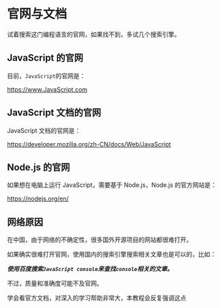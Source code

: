 # 官网与文档

试着搜索这门编程语言的官网，如果找不到，多试几个搜索引擎。

## JavaScript 的官网

目前，`JavaScript`的官网是：

<a href="https://www.JavaScript.com" target="_blank">https://www.JavaScript.com</a>

## JavaScript 文档的官网

JavaScript 文档的官网是：

<a href="https://developer.mozilla.org/zh-CN/docs/Web/JavaScript" target="_blank">https://developer.mozilla.org/zh-CN/docs/Web/JavaScript</a>

## Node.js 的官网

如果想在电脑上运行 JavaScript，需要基于 Node.js，Node.js 的官方网站是：

<a href="https://nodejs.org/en/" target="_blank">https://nodejs.org/en/</a>

## 网络原因

在中国，由于网络的不确定性，很多国外开源项目的网站都很难打开。

如果确实很难打开官网，使用国内的搜索引擎搜索相关文章也是可以的，比如：

**_使用百度搜索`JavaScript console`来查找`console`相关的文章。_**

不过，质量和准确度可能不及官网。

<div class="banner">学会看官方文档，对深入的学习帮助非常大，本教程会反复强调这点</div>
